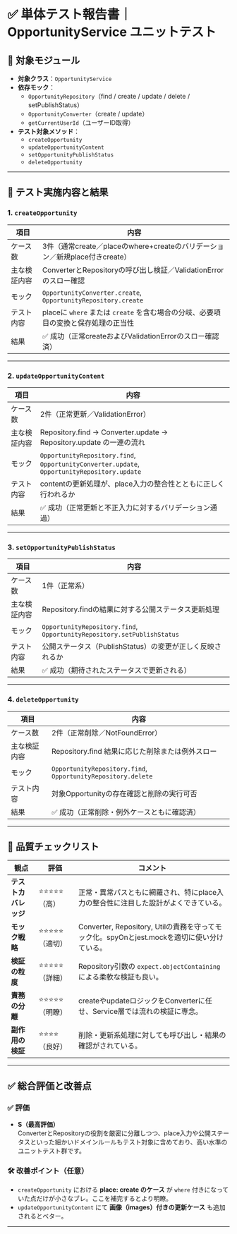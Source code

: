 # ✅ 単体テスト報告書｜OpportunityService ユニットテスト

## 📌 対象モジュール

- **対象クラス**：`OpportunityService`
- **依存モック**：
    - `OpportunityRepository`（find / create / update / delete / setPublishStatus）
    - `OpportunityConverter`（create / update）
    - `getCurrentUserId`（ユーザーID取得）
- **テスト対象メソッド**：
    - `createOpportunity`
    - `updateOpportunityContent`
    - `setOpportunityPublishStatus`
    - `deleteOpportunity`

---

## 🧪 テスト実施内容と結果

### 1. `createOpportunity`

| 項目 | 内容 |
|------|------|
| ケース数 | 3件（通常create／placeのwhere+createのバリデーション／新規place付きcreate） |
| 主な検証内容 | ConverterとRepositoryの呼び出し検証／ValidationErrorのスロー確認 |
| モック | `OpportunityConverter.create`, `OpportunityRepository.create` |
| テスト内容 | placeに `where` または `create` を含む場合の分岐、必要項目の変換と保存処理の正当性 |
| 結果 | ✅ 成功（正常createおよびValidationErrorのスロー確認済） |

---

### 2. `updateOpportunityContent`

| 項目 | 内容 |
|------|------|
| ケース数 | 2件（正常更新／ValidationError） |
| 主な検証内容 | Repository.find → Converter.update → Repository.update の一連の流れ |
| モック | `OpportunityRepository.find`, `OpportunityConverter.update`, `OpportunityRepository.update` |
| テスト内容 | contentの更新処理が、place入力の整合性とともに正しく行われるか |
| 結果 | ✅ 成功（正常更新と不正入力に対するバリデーション通過） |

---

### 3. `setOpportunityPublishStatus`

| 項目 | 内容 |
|------|------|
| ケース数 | 1件（正常系） |
| 主な検証内容 | Repository.findの結果に対する公開ステータス更新処理 |
| モック | `OpportunityRepository.find`, `OpportunityRepository.setPublishStatus` |
| テスト内容 | 公開ステータス（PublishStatus）の変更が正しく反映されるか |
| 結果 | ✅ 成功（期待されたステータスで更新される） |

---

### 4. `deleteOpportunity`

| 項目 | 内容 |
|------|------|
| ケース数 | 2件（正常削除／NotFoundError） |
| 主な検証内容 | Repository.find 結果に応じた削除または例外スロー |
| モック | `OpportunityRepository.find`, `OpportunityRepository.delete` |
| テスト内容 | 対象Opportunityの存在確認と削除の実行可否 |
| 結果 | ✅ 成功（正常削除・例外ケースともに確認済） |

---

## 🧪 品質チェックリスト

| 観点 | 評価 | コメント |
|------|------|----------|
| **テストカバレッジ** | ⭐️⭐️⭐️⭐️⭐️（高） | 正常・異常パスともに網羅され、特にplace入力の整合性に注目した設計がよくできている。 |
| **モック戦略** | ⭐️⭐️⭐️⭐️⭐️（適切） | Converter, Repository, Utilの責務を守ってモック化。spyOnとjest.mockを適切に使い分けている。 |
| **検証の粒度** | ⭐️⭐️⭐️⭐️⭐️（詳細） | Repository引数の `expect.objectContaining` による柔軟な検証も良い。 |
| **責務の分離** | ⭐️⭐️⭐️⭐️⭐️（明瞭） | createやupdateロジックをConverterに任せ、Service層では流れの検証に専念。 |
| **副作用の検証** | ⭐️⭐️⭐️⭐️（良好） | 削除・更新系処理に対しても呼び出し・結果の確認がされている。 |

---

## ✅ 総合評価と改善点

### ✅ 評価

- **S（最高評価）**  
  ConverterとRepositoryの役割を厳密に分離しつつ、place入力や公開ステータスといった細かいドメインルールもテスト対象に含めており、高い水準のユニットテスト群です。

### 🛠 改善ポイント（任意）

- `createOpportunity` における **place: create のケース** が `where` 付きになっていた点だけが小さなブレ。ここを補完するとより明瞭。
- `updateOpportunityContent` にて **画像（images）付きの更新ケース** も追加されるとベター。

---

